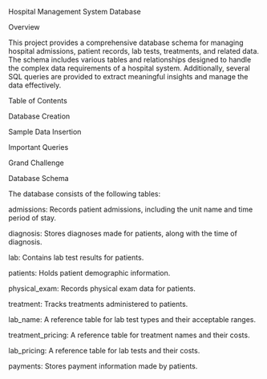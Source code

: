 Hospital Management System Database

Overview

This project provides a comprehensive database schema for managing hospital admissions, patient records, lab tests, treatments, and related data. The schema includes various tables and relationships designed to handle the complex data requirements of a hospital system. Additionally, several SQL queries are provided to extract meaningful insights and manage the data effectively.


Table of Contents


Database Creation

Sample Data Insertion

Important Queries

Grand Challenge

Database Schema


The database consists of the following tables:

admissions: Records patient admissions, including the unit name and time period of stay.

diagnosis: Stores diagnoses made for patients, along with the time of diagnosis.

lab: Contains lab test results for patients.

patients: Holds patient demographic information.

physical_exam: Records physical exam data for patients.

treatment: Tracks treatments administered to patients.

lab_name: A reference table for lab test types and their acceptable ranges.

treatment_pricing: A reference table for treatment names and their costs.


lab_pricing: A reference table for lab tests and their costs.


payments: Stores payment information made by patients.

